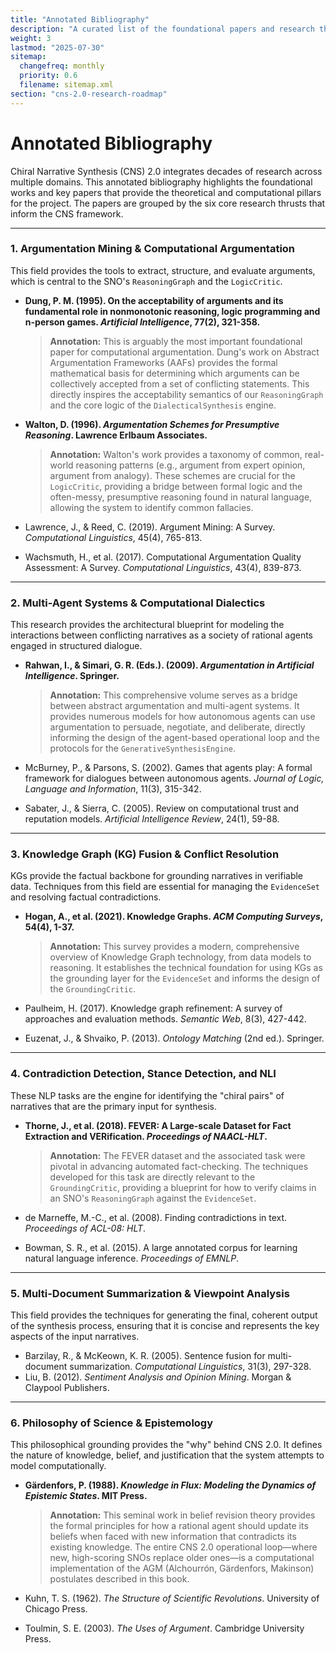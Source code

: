 ```yaml
---
title: "Annotated Bibliography"
description: "A curated list of the foundational papers and research that underpin the Chiral Narrative Synthesis 2.0 project."
weight: 3
lastmod: "2025-07-30"
sitemap:
  changefreq: monthly
  priority: 0.6
  filename: sitemap.xml
section: "cns-2.0-research-roadmap"
---
```


# Annotated Bibliography

Chiral Narrative Synthesis (CNS) 2.0 integrates decades of research across multiple domains. This annotated bibliography highlights the foundational works and key papers that provide the theoretical and computational pillars for the project. The papers are grouped by the six core research thrusts that inform the CNS framework.

---

### 1. Argumentation Mining & Computational Argumentation

This field provides the tools to extract, structure, and evaluate arguments, which is central to the SNO's `ReasoningGraph` and the `LogicCritic`.

-   **Dung, P. M. (1995). On the acceptability of arguments and its fundamental role in nonmonotonic reasoning, logic programming and n-person games. *Artificial Intelligence*, 77(2), 321-358.**
    > **Annotation:** This is arguably the most important foundational paper for computational argumentation. Dung's work on Abstract Argumentation Frameworks (AAFs) provides the formal mathematical basis for determining which arguments can be collectively accepted from a set of conflicting statements. This directly inspires the acceptability semantics of our `ReasoningGraph` and the core logic of the `DialecticalSynthesis` engine.

-   **Walton, D. (1996). *Argumentation Schemes for Presumptive Reasoning*. Lawrence Erlbaum Associates.**
    > **Annotation:** Walton's work provides a taxonomy of common, real-world reasoning patterns (e.g., argument from expert opinion, argument from analogy). These schemes are crucial for the `LogicCritic`, providing a bridge between formal logic and the often-messy, presumptive reasoning found in natural language, allowing the system to identify common fallacies.

-   Lawrence, J., & Reed, C. (2019). Argument Mining: A Survey. *Computational Linguistics*, 45(4), 765-813.
-   Wachsmuth, H., et al. (2017). Computational Argumentation Quality Assessment: A Survey. *Computational Linguistics*, 43(4), 839-873.

---

### 2. Multi-Agent Systems & Computational Dialectics

This research provides the architectural blueprint for modeling the interactions between conflicting narratives as a society of rational agents engaged in structured dialogue.

-   **Rahwan, I., & Simari, G. R. (Eds.). (2009). *Argumentation in Artificial Intelligence*. Springer.**
    > **Annotation:** This comprehensive volume serves as a bridge between abstract argumentation and multi-agent systems. It provides numerous models for how autonomous agents can use argumentation to persuade, negotiate, and deliberate, directly informing the design of the agent-based operational loop and the protocols for the `GenerativeSynthesisEngine`.

-   McBurney, P., & Parsons, S. (2002). Games that agents play: A formal framework for dialogues between autonomous agents. *Journal of Logic, Language and Information*, 11(3), 315-342.
-   Sabater, J., & Sierra, C. (2005). Review on computational trust and reputation models. *Artificial Intelligence Review*, 24(1), 59-88.

---

### 3. Knowledge Graph (KG) Fusion & Conflict Resolution

KGs provide the factual backbone for grounding narratives in verifiable data. Techniques from this field are essential for managing the `EvidenceSet` and resolving factual contradictions.

-   **Hogan, A., et al. (2021). Knowledge Graphs. *ACM Computing Surveys*, 54(4), 1-37.**
    > **Annotation:** This survey provides a modern, comprehensive overview of Knowledge Graph technology, from data models to reasoning. It establishes the technical foundation for using KGs as the grounding layer for the `EvidenceSet` and informs the design of the `GroundingCritic`.

-   Paulheim, H. (2017). Knowledge graph refinement: A survey of approaches and evaluation methods. *Semantic Web*, 8(3), 427-442.
-   Euzenat, J., & Shvaiko, P. (2013). *Ontology Matching* (2nd ed.). Springer.

---

### 4. Contradiction Detection, Stance Detection, and NLI

These NLP tasks are the engine for identifying the "chiral pairs" of narratives that are the primary input for synthesis.

-   **Thorne, J., et al. (2018). FEVER: A Large-scale Dataset for Fact Extraction and VERification. *Proceedings of NAACL-HLT*.**
    > **Annotation:** The FEVER dataset and the associated task were pivotal in advancing automated fact-checking. The techniques developed for this task are directly relevant to the `GroundingCritic`, providing a blueprint for how to verify claims in an SNO's `ReasoningGraph` against the `EvidenceSet`.

-   de Marneffe, M.-C., et al. (2008). Finding contradictions in text. *Proceedings of ACL-08: HLT*.
-   Bowman, S. R., et al. (2015). A large annotated corpus for learning natural language inference. *Proceedings of EMNLP*.

---

### 5. Multi-Document Summarization & Viewpoint Analysis

This field provides the techniques for generating the final, coherent output of the synthesis process, ensuring that it is concise and represents the key aspects of the input narratives.

-   Barzilay, R., & McKeown, K. R. (2005). Sentence fusion for multi-document summarization. *Computational Linguistics*, 31(3), 297-328.
-   Liu, B. (2012). *Sentiment Analysis and Opinion Mining*. Morgan & Claypool Publishers.

---

### 6. Philosophy of Science & Epistemology

This philosophical grounding provides the "why" behind CNS 2.0. It defines the nature of knowledge, belief, and justification that the system attempts to model computationally.

-   **Gärdenfors, P. (1988). *Knowledge in Flux: Modeling the Dynamics of Epistemic States*. MIT Press.**
    > **Annotation:** This seminal work in belief revision theory provides the formal principles for how a rational agent should update its beliefs when faced with new information that contradicts its existing knowledge. The entire CNS 2.0 operational loop—where new, high-scoring SNOs replace older ones—is a computational implementation of the AGM (Alchourrón, Gärdenfors, Makinson) postulates described in this book.

-   Kuhn, T. S. (1962). *The Structure of Scientific Revolutions*. University of Chicago Press.
-   Toulmin, S. E. (2003). *The Uses of Argument*. Cambridge University Press.
